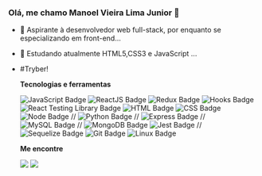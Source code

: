 ### Olá, me chamo Manoel Vieira Lima Junior 👋

- 🔭 Aspirante à desenvolvedor web full-stack, por enquanto se especializando em front-end...
- 🌱 Estudando atualmente HTML5,CSS3 e JavaScript  ...
- #Tryber! 

  **Tecnologias e ferramentas**

  ![JavaScript Badge](https://img.shields.io/badge/-JavaScript-yellow?style=flat-square&logo=JavaScript&logoColor=white)
  ![ReactJS Badge](https://img.shields.io/badge/-React-61DAFB?style=flat-square&logo=React&logoColor=black)
  ![Redux Badge](https://img.shields.io/badge/-Redux-764ABC?style=flat-square&logo=Redux&logoColor=white)
  ![Hooks Badge](https://img.shields.io/badge/-Hooks-61DAFB?style=flat-square&logo=React&logoColor=black)
  ![React Testing Library Badge](https://img.shields.io/badge/-RTL-61DAFB?style=flat-square&logo=react&logoColor=black)
  ![HTML Badge](https://img.shields.io/badge/-HTML-E34F26?style=flat-square&logo=html5&logoColor=white)
  ![CSS Badge](https://img.shields.io/badge/-CSS-1572B6?style=flat-square&logo=css3&logoColor=white)
  ![Node Badge](https://img.shields.io/badge/-Node.js-339933?style=flat-square&logo=node.js&logoColor=white)
  // ![Python Badge](https://img.shields.io/badge/-Python-306998?style=flat-square&logo=python&logoColor=white)
  // ![Express Badge](https://img.shields.io/badge/-Express.js-grey?style=flat-square&logo=expressjs&logoColor=white)
  // ![MySQL Badge](https://img.shields.io/badge/-MySQL-4479A1?style=flat-square&logo=MySQL&logoColor=white)
  // ![MongoDB Badge](https://img.shields.io/badge/-MongoDB-47A248?style=flat-square&logo=mongodb&logoColor=white)
  ![Jest Badge](https://img.shields.io/badge/-Jest-C21325?style=flat-square&logo=jest&logoColor=white)
  // ![Sequelize Badge](https://img.shields.io/badge/-Sequelize-357bbe?style=flat-square&logo=sequelize&logoColor=white)
  ![Git Badge](https://img.shields.io/badge/-Git-F05032?style=flat-square&logo=git&logoColor=white)
  ![Linux Badge](https://img.shields.io/badge/-Linux-FCC624?style=flat-square&logo=Linux&logoColor=black)
  
  **Me encontre**
  
  <div>
  <a href="https://www.instagram.com/manoel.limajr" target="_blank"><img src="https://img.shields.io/badge/-Instagram-%23E4405F?style=for-the-badge&logo=instagram&logoColor=white" target="_blank"></a>
  <a href="https://www.linkedin.com/in/manoel-vieira-lima-junior-589838127/" target="_blank"><img src="https://img.shields.io/badge/-LinkedIn-%230077B5?style=for-the-badge&logo=linkedin&logoColor=white" target="_blank"></a> 
  </div>
